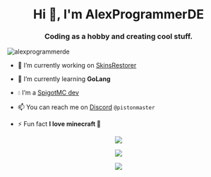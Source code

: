 <h1 align="center">Hi 👋, I'm AlexProgrammerDE</h1>
<h3 align="center">Coding as a hobby and creating cool stuff.</h3>

<p align="left"> <img src="https://komarev.com/ghpvc/?username=alexprogrammerde" alt="alexprogrammerde" /> </p>

- 🔭 I’m currently working on [SkinsRestorer](https://github.com/SkinsRestorer/SkinsRestorerX)

- 🌱 I’m currently learning **GoLang**

- 💧 I’m a [SpigotMC dev](https://www.spigotmc.org/members/pistonmaster.847485/)

- 📫 You can reach me on [Discord](https://discord.gg/bkDyrFwqq8) `@pistonmaster`

- ⚡ Fun fact **I love minecraft 💖**

<p align="center"><img align="center" src="https://github-readme-stats.vercel.app/api/top-langs/?username=alexprogrammerde&layout=compact&theme=dark"></p>
                         
<p align="center"><img align="center" src="https://github-readme-stats.vercel.app/api?username=alexprogrammerde&show_icons=true&theme=dark"></p>

<p align="center"><a href="https://spotify-github-profile.kittinanx.com/api/view?uid=songraper&redirect=true"><img align="center" src="https://spotify-github-profile.kittinanx.com/api/view?uid=songraper&cover_image=true&theme=default"><a/></p>
